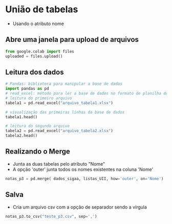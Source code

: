 # União de tabelas 
* Usando o atributo nome 

## Abre uma janela para upload de arquivos 
```python
from google.colab import files
uploaded = files.upload()
```

## Leitura dos dados 
```python
# Pandas: biblioteca para manipular a base de dados 
import pandas as pd 
# read_excel: método para ler a base de dados no formato de planilha do excel 
# leitura do primeiro arquivo   
tabela1 = pd.read_excel("arquivo_tabela1.xlsx")

# visualização das primeiras linhas da base de dados 
tabela1.head() 

# leitura do segundo arquivo 
tabela2 = pd.read_excel("arquivo_tabela2.xlsx")
tabela2.head()
```

## Realizando o Merge
* Junta as duas tabelas pelo atributo "Nome"  
* A opção 'outer' junta todos os nomes existentes na coluna 'Nome' 
```python
notas_p3 = pd.merge( dados_sigaa, listas_UII, how='outer', on='Nome')
```

## Salva
* Cria um arquivo csv com a opção de separador sendo a vírgula 
```python 
notas_p3.to_csv("teste_p3.csv", sep=',')
```
